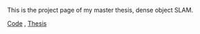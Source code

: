 This is the project page of my master thesis, dense object SLAM.

[Code](https://github.com/khuang93/MT_ObjSLAM) , 
[Thesis](./resources/MT_ObjSLAM_LaTeX.pdf)